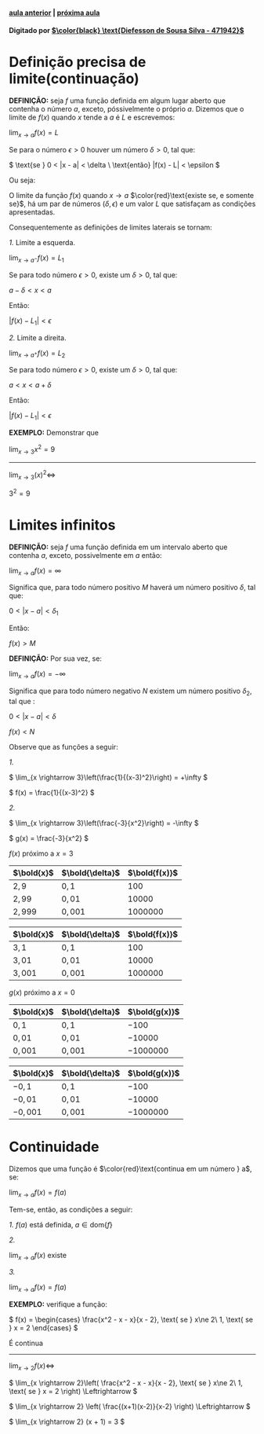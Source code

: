 ﻿ <script>
  MathJax = {
    tex: {inlineMath: [['$', '$'], ['\\(', '\\)']]}
  };
  </script>
  <script id="MathJax-script" async src="https://cdn.jsdelivr.net/npm/mathjax@3/es5/tex-chtml.js"></script>
  
   <script src="https://cdn.jsdelivr.net/npm/mermaid@8.4.0/dist/mermaid.min.js"></script>
 <script>mermaid.initialize({startOnLoad:true});</script>

#### [aula anterior](./16-09-19-definicao-precisa-de-limite.html) | [próxima aula](./18-09-19-continuidade-de-funcoes.html)

#### Digitado por [$\color{black} \text{Diefesson de Sousa Silva - 471942}$](mailto://diefesson.so@gmail.com)

# Definição precisa de limite(continuação)

**DEFINIÇÃO:** seja $f$ uma função definida em algum lugar aberto que contenha o número $a$, exceto, póssivelmente o próprio $a$. Dizemos que o limite de $f(x)$ quando $x$ tende a $a$ é $L$ e escrevemos:

$\lim_{x \rightarrow a} f(x) = L$

Se para o número $\epsilon > 0$ houver um número $\delta > 0$, tal que:

$
\text{se } 0 < |x - a| < \delta \\
\text{então} |f(x) - L| < \epsilon
$

Ou seja:

O limite da função $f(x)$ quando $x \rightarrow a$ $\color{red}\text{existe se, e somente se}$, há um par de números $(\delta, \epsilon)$ e um valor $L$ que satisfaçam as condições apresentadas.

Consequentemente as definições de limites laterais se tornam:

*1.* Limite a esquerda.

$\lim_{x \rightarrow a^-} f(x) = L_1$

Se para todo número $\epsilon > 0$, existe um $\delta > 0$, tal que:

$a - \delta < x < a$

Então:

$|f(x) - L_1| < \epsilon$

*2.* Limite a direita.

$\lim_{x \rightarrow a^+} f(x) = L_2$

Se para todo número $\epsilon > 0$, existe um $\delta > 0$, tal que:

$a < x < a + \delta$

Então:

$|f(x) - L_1| < \epsilon$

**EXEMPLO:** Demonstrar que

$\lim_{x \rightarrow 3} x^2 = 9$

---

$\lim_{x \rightarrow 3}(x)^2 \Leftrightarrow$

$3^2 = 9$

# Limites infinitos

**DEFINIÇÃO:** seja $f$ uma função definida em um intervalo aberto que contenha $a$, exceto, possivelmente em $a$ então:

$\lim_{x \rightarrow a} f(x) = \infty$

Significa que, para todo número positivo $M$ haverá um número positivo $\delta$, tal que:

$0 < |x - a| < \delta_1$

Então:

$f(x) > M$

**DEFINIÇÃO:** Por sua vez, se:

$\lim_{x \rightarrow a} f(x) = -\infty$

Significa que para todo número negativo $N$
existem um número positivo $\delta_2$, tal que :

$0 < | x - a | < \delta$

$f(x) < N$ 

Observe que as funções a seguir:

*1.*

$
\lim_{x \rightarrow 3}\left(\frac{1}{(x-3)^2}\right) = +\infty
$

$
f(x) = \frac{1}{(x-3)^2}
$

*2.*

$
\lim_{x \rightarrow 3}\left(\frac{-3}{x^2}\right) = -\infty
$

$
g(x) = \frac{-3}{x^2}
$

$f(x)$ próximo a $x=3$

$\bold{x}$ | $\bold{\delta}$ | $\bold{f(x)}$
-|-|-
$2,9$   | $0,1$   | $100$
$2,99$  | $0,01$  | $10000$
$2,999$ | $0,001$ | $1000000$

$\bold{x}$ | $\bold{\delta}$ | $\bold{f(x)}$
-|-|-
$3,1$ | $0,1$ | $100$
$3,01$ | $0,01$ | $10000$
$3,001$ | $0,001$ | $1000000$

$g(x)$ próximo a $x = 0$

$\bold{x}$ | $\bold{\delta}$ | $\bold{g(x)}$
-|-|-
$0,1$   | $0,1$   | $-100$
$0,01$  | $0,01$  | $-10000$
$0,001$ | $0,001$ | $-1000000$

$\bold{x}$ | $\bold{\delta}$ | $\bold{g(x)}$
-|-|-
$-0,1$ | $0,1$ | $-100$
$-0,01$ | $0,01$ | $-10000$
$-0,001$ | $0,001$ | $-1000000$

# Continuidade

Dizemos que uma função é $\color{red}\text{continua em um número } a$, se:

$\lim_{x \rightarrow a} f(x) = f(a)$

Tem-se, então, as condições a seguir:

*1.* $f(a)$ está definida, $a \in \text{dom}\{f\}$

*2.*

$\lim_{x \rightarrow a} f(x) \text{ existe}$

*3.* 

$\lim_{x \rightarrow a} f(x) = f(a)$

**EXEMPLO:** verifique a função:

$
f(x) = 
\begin{cases}
\frac{x^2 - x - x}{x - 2}, \text{ se } x\ne 2\\
1, \text{ se } x = 2
\end{cases}
$

É continua

---

$\lim_{x \rightarrow 2} f(x) \Leftrightarrow$

$
\lim_{x \rightarrow 2}\left( 
\frac{x^2 - x - x}{x - 2}, \text{ se } x\ne 2\\
1, \text{ se } x = 2
 \right) \Leftrightarrow
 $

$
\lim_{x \rightarrow 2} \left( \frac{(x+1)(x-2)}{x-2}  \right) \Leftrightarrow
$

$
\lim_{x \rightarrow 2} (x + 1) = 3
$


